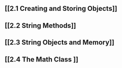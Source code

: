 
## [[2.1 Creating and Storing Objects]]

## [[2.2 String Methods]]

## [[2.3 String Objects and Memory]]

## [[2.4 The Math Class ]]
